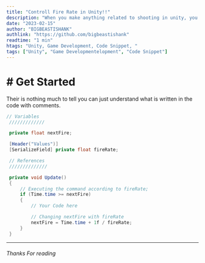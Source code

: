 ```yaml
---
title: "Controll Fire Rate in Unity!!"
description: "When you make anything related to shooting in unity, you need to controll your fire rate, and here is how you can do it."
date: "2023-02-15"
author: "BIGBEASTISHANK"
authlink: "https://github.com/bigbeastishank"
readtime: "1 min"
htags: "Unity, Game Development, Code Snippet, "
tags: ["Unity", "Game Developmentelopment", "Code Snippet"]
---
```


# # Get Started

Their is nothing much to tell you can just understand what is written in the code with comments.

```cs
// Variables
 /////////////

 private float nextFire;

 [Header("Values")]
 [SerializeField] private float fireRate;

 // References
 //////////////

 private void Update()
 {
     // Executing the command according to fireRate;
     if (Time.time >= nextFire)
     {
         // Your Code here

         // Changing nextFire with fireRate
         nextFire = Time.time + 1f / fireRate;
     }
 }
```

---

###### Thanks For reading
